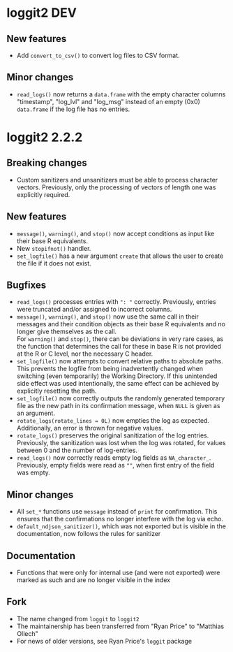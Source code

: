 # loggit2 DEV

## New features
* Add `convert_to_csv()` to convert log files to CSV format.

## Minor changes
* `read_logs()` now returns a `data.frame` with the empty character columns "timestamp", "log_lvl" and "log_msg" 
  instead of an empty (0x0) `data.frame` if the log file has no entries.

# loggit2 2.2.2

## Breaking changes
* Custom sanitizers and unsanitizers must be able to process character vectors. 
  Previously, only the processing of vectors of length one was explicitly required.

## New features
* `message()`, `warning()`, and `stop()` now accept conditions as input like their base R equivalents.
* New `stopifnot()` handler. 
* `set_logfile()` has a new argument `create` that allows the user to create the file if it does not exist.

## Bugfixes 
* `read_logs()` processes entries with `": "` correctly. 
  Previously, entries were truncated and/or assigned to incorrect columns.
* `message()`, `warning()`, and `stop()` now use the same call in their messages and 
  their condition objects as their base R equivalents and no longer give themselves as the call.  
  For `warning()` and `stop()`, there can be deviations in very rare cases, as the function that 
  determines the call for these in base R is not provided at the R or C level, nor the necessary C header.
* `set_logfile()` now attempts to convert relative paths to absolute paths.  
  This prevents the logfile from being inadvertently changed when switching
  (even temporarily) the Working Directory. If this unintended side effect was used
  intentionally, the same effect can be achieved by explicitly resetting the path.
* `set_logfile()` now correctly outputs the randomly generated temporary file as 
  the new path in its confirmation message, when `NULL` is given as an argument.
* `rotate_logs(rotate_lines = 0L)` now empties the log as expected. 
  Additionally, an error is thrown for negative values.
* `rotate_logs()` preserves the original sanitization of the log entries. 
  Previously, the sanitization was lost when the log was rotated, for values between 0 and the number of log-entries.
* `read_logs()` now correctly reads empty log fields as `NA_character_`. 
  Previously, empty fields were read as `""`, when first entry of the field was empty.

## Minor changes
* All `set_*` functions use `message` instead of `print` for confirmation.
  This ensures that the confirmations no longer interfere with the log via echo.
* `default_ndjson_sanitizer()`, which was not exported but is visible in the documentation, 
  now follows the rules for sanitizer

## Documentation
* Functions that were only for internal use (and were not exported) were marked as such
  and are no longer visible in the index

## Fork
* The name changed from `loggit` to `loggit2`
* The maintainership has been transferred from "Ryan Price" to "Matthias Ollech"
* For news of older versions, see Ryan Price's `loggit` package
